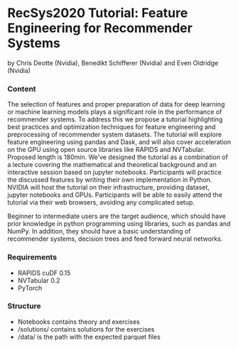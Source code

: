 # RecSys2020 Tutorial: Feature Engineering for Recommender Systems

by Chris Deotte (Nvidia), Benedikt Schifferer (Nvidia) and Even Oldridge (Nvidia)

### Content

The selection of features and proper preparation of data for deep learning or machine learning models plays a significant role in the performance of recommender systems. To address this we propose a tutorial highlighting best practices and optimization techniques for feature engineering and preprocessing of recommender system datasets. The tutorial will explore feature engineering using pandas and Dask, and will also cover acceleration on the GPU using open source libraries like RAPIDS and NVTabular. Proposed length is 180min. We’ve designed the tutorial as a combination of a lecture covering the mathematical and theoretical background and an interactive session based on jupyter notebooks. Participants will practice the discussed features by writing their own implementation in Python. NVIDIA will host the tutorial on their infrastructure, providing dataset, jupyter notebooks and GPUs. Participants will be able to easily attend the tutorial via their web browsers, avoiding any complicated setup.

Beginner to intermediate users are the target audience, which should have prior knowledge in python programming using libraries, such as pandas and NumPy. In addition, they should have a basic understanding of recommender systems, decision trees and feed forward neural networks.

### Requirements

* RAPIDS cuDF 0.15
* NVTabular 0.2
* PyTorch

### Structure

* Notebooks contains theory and exercises
* /solutions/ contains solutions for the exercises
* /data/ is the path with the expected parquet files
